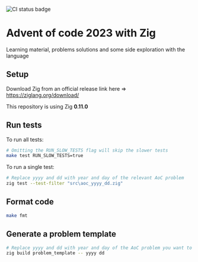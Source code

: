 ![CI status badge](https://github.com/NyuB/aoc_zig/actions/workflows/ci.yml/badge.svg)

# Advent of code 2023 with Zig

Learning material, problems solutions and some side exploration with the language

## Setup

Download Zig from an official release link here => https://ziglang.org/download/

This repository is using Zig **0.11.0**

## Run tests

To run all tests:

```bash
# Omitting the RUN_SLOW_TESTS flag will skip the slower tests
make test RUN_SLOW_TESTS=true
```

To run a single test: 

```bash
# Replace yyyy and dd with year and day of the relevant AoC problem
zig test --test-filter "src\aoc_yyyy_dd.zig"
```

## Format code

```bash
make fmt
```

## Generate a problem template

```bash
# Replace yyyy and dd with year and day of the AoC problem you want to generate a template for
zig build problem_template -- yyyy dd
```
